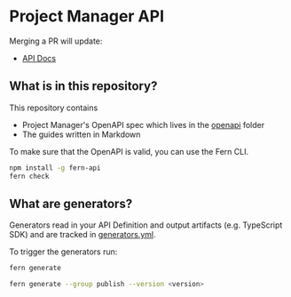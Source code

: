# Project Manager API

Merging a PR will update:

- [API Docs](https://project-manager.docs.buildwithfern.com)

## What is in this repository?

This repository contains

- Project Manager's OpenAPI spec which lives in the [openapi](./fern/openapi/) folder
- The guides written in Markdown

To make sure that the OpenAPI is valid, you can use the Fern CLI.

```bash
npm install -g fern-api
fern check
```

## What are generators?

Generators read in your API Definition and output artifacts (e.g. TypeScript SDK) and are tracked in [generators.yml](./fern/api/generators.yml).

To trigger the generators run:

```bash
fern generate

fern generate --group publish --version <version>
```
